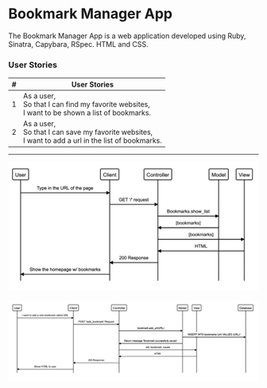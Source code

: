 # Bookmark Manager App 

The Bookmark Manager App is a web application developed using Ruby, Sinatra, Capybara, RSpec. HTML and CSS. 

### User Stories 

| #| User Stories |
|---|---|
|1|As a user,<br>So that I can find my favorite websites,<br>I want to be shown a list of bookmarks.|
|2|As a user,<br>So that I can save my favorite websites,<br>I want to add a url in the list of bookmarks.|
----------------------------------
![SD for User Story #1](US1.png)<br><br>
![SD for User Story #2](US2.png)